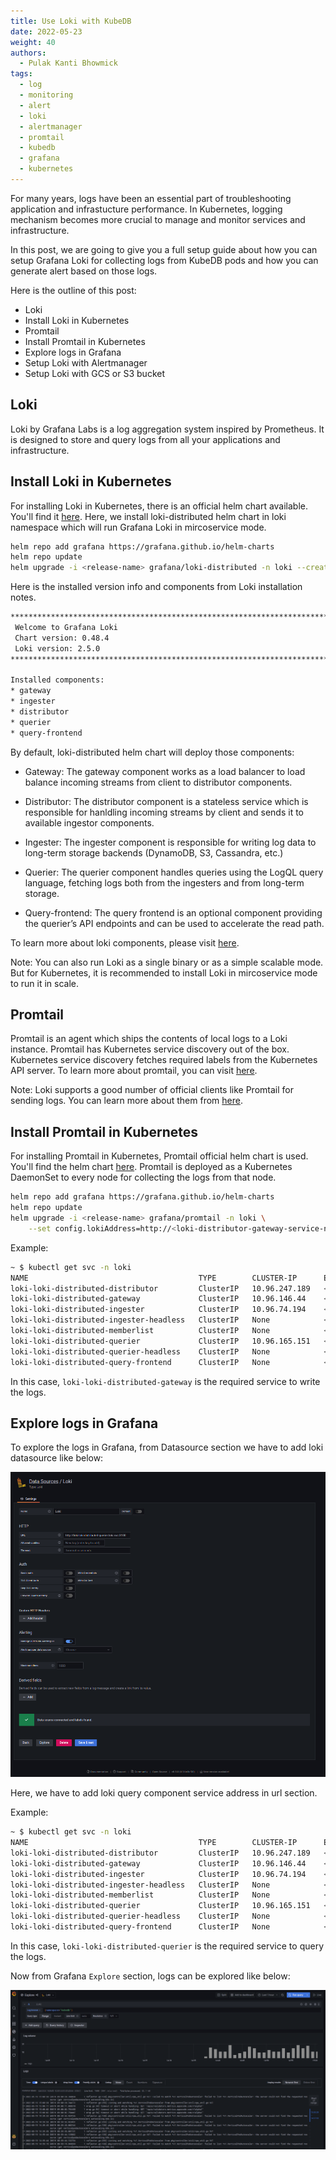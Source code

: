```yaml
---
title: Use Loki with KubeDB
date: 2022-05-23
weight: 40
authors:
  - Pulak Kanti Bhowmick
tags:
  - log
  - monitoring
  - alert
  - loki
  - alertmanager
  - promtail
  - kubedb
  - grafana
  - kubernetes
---
```


For many years, logs have been an essential part of troubleshooting application and infrastucture performance. In Kubernetes, logging mechanism becomes more crucial to manage and monitor services and infrastructure.

In this post, we are going to give you a full setup guide about how you can setup Grafana Loki for collecting logs from KubeDB pods and how you can generate alert based on those logs.

Here is the outline of this post:

* Loki
* Install Loki in Kubernetes
* Promtail
* Install Promtail in Kubernetes
* Explore logs in Grafana
* Setup Loki with Alertmanager
* Setup Loki with GCS or S3 bucket

## Loki

Loki by Grafana Labs is a log aggregation system inspired by Prometheus. It is designed to store and query logs from all your applications and infrastructure.

## Install Loki in Kubernetes

For installing Loki in Kubernetes, there is an official helm chart available. You'll find it [here](https://github.com/grafana/helm-charts/tree/main/charts/loki-distributed). Here, we install loki-distributed helm chart in loki namespace which will run Grafana Loki in mircoservice mode.

```bash
helm repo add grafana https://grafana.github.io/helm-charts
helm repo update
helm upgrade -i <release-name> grafana/loki-distributed -n loki --create-namespace
```

Here is the installed version info and components from Loki installation notes.

```bash
***********************************************************************
 Welcome to Grafana Loki
 Chart version: 0.48.4
 Loki version: 2.5.0
***********************************************************************

Installed components:
* gateway
* ingester
* distributor
* querier
* query-frontend
```

By default, loki-distributed helm chart will deploy those components:
- Gateway: The gateway component works as a load balancer to load balance incoming streams from client to distributor components.

- Distributor: The distributor component is a stateless service which is responsible for hanldling incoming streams by client and sends it to available ingestor components.

- Ingester: The ingester component is responsible for writing log data to long-term storage backends (DynamoDB, S3, Cassandra, etc.)

- Querier: The querier component handles queries using the LogQL query language, fetching logs both from the ingesters and from long-term storage.

- Query-frontend: The query frontend is an optional component providing the querier’s API endpoints and can be used to accelerate the read path.

To learn more about loki components, please visit [here](https://grafana.com/docs/loki/latest/fundamentals/architecture/components/).


Note: You can also run Loki as a single binary or as a simple scalable mode. But for Kubernetes, it is recommended to install Loki in mircoservice mode to run it in scale.

## Promtail

Promtail is an agent which ships the contents of local logs to a Loki instance. Promtail has Kubernetes service discovery out of the box. Kubernetes service discovery fetches required labels from the Kubernetes API server. To learn more about promtail, you can visit [here](https://grafana.com/docs/loki/latest/clients/promtail/).

Note: Loki supports a good number of official clients like Promtail for sending logs. You can learn more about them from [here](https://grafana.com/docs/loki/latest/clients/).

## Install Promtail in Kubernetes

For installing Promtail in Kubernetes, Promtail official helm chart is used. You'll find the helm chart [here](https://github.com/grafana/helm-charts/tree/main/charts/promtail). Promtail is deployed as a Kubernetes DaemonSet to every node for collecting the logs from that node.

```bash
helm repo add grafana https://grafana.github.io/helm-charts
helm repo update
helm upgrade -i <release-name> grafana/promtail -n loki \
    --set config.lokiAddress=http://<loki-distributor-gateway-service-name>.<namespace>.svc:3100/loki/api/v1/push
```

Example:
```bash
~ $ kubectl get svc -n loki
NAME                                      TYPE        CLUSTER-IP      EXTERNAL-IP   PORT(S)                      AGE
loki-loki-distributed-distributor         ClusterIP   10.96.247.189   <none>        3100/TCP,9095/TCP            44m
loki-loki-distributed-gateway             ClusterIP   10.96.146.44    <none>        80/TCP                       44m
loki-loki-distributed-ingester            ClusterIP   10.96.74.194    <none>        3100/TCP,9095/TCP            44m
loki-loki-distributed-ingester-headless   ClusterIP   None            <none>        3100/TCP,9095/TCP            44m
loki-loki-distributed-memberlist          ClusterIP   None            <none>        7946/TCP                     44m
loki-loki-distributed-querier             ClusterIP   10.96.165.151   <none>        3100/TCP,9095/TCP            44m
loki-loki-distributed-querier-headless    ClusterIP   None            <none>        3100/TCP,9095/TCP            44m
loki-loki-distributed-query-frontend      ClusterIP   None            <none>        3100/TCP,9095/TCP,9096/TCP   44m
```
In this case, `loki-loki-distributed-gateway` is the required service to write the logs.


## Explore logs in Grafana

To explore the logs in Grafana, from Datasource section we have to add loki datasource like below:

![loki-datasource](./static/loki-add-ds.png)

Here, we have to add loki query component service address in url section.

Example:
```bash
~ $ kubectl get svc -n loki
NAME                                      TYPE        CLUSTER-IP      EXTERNAL-IP   PORT(S)                      AGE
loki-loki-distributed-distributor         ClusterIP   10.96.247.189   <none>        3100/TCP,9095/TCP            44m
loki-loki-distributed-gateway             ClusterIP   10.96.146.44    <none>        80/TCP                       44m
loki-loki-distributed-ingester            ClusterIP   10.96.74.194    <none>        3100/TCP,9095/TCP            44m
loki-loki-distributed-ingester-headless   ClusterIP   None            <none>        3100/TCP,9095/TCP            44m
loki-loki-distributed-memberlist          ClusterIP   None            <none>        7946/TCP                     44m
loki-loki-distributed-querier             ClusterIP   10.96.165.151   <none>        3100/TCP,9095/TCP            44m
loki-loki-distributed-querier-headless    ClusterIP   None            <none>        3100/TCP,9095/TCP            44m
loki-loki-distributed-query-frontend      ClusterIP   None            <none>        3100/TCP,9095/TCP,9096/TCP   44m
```
In this case, `loki-loki-distributed-querier` is the required service to query the logs.


Now from Grafana `Explore` section, logs can be explored like below:

![loki-log-explore-sample](./static/sample-loki-logs.png)
